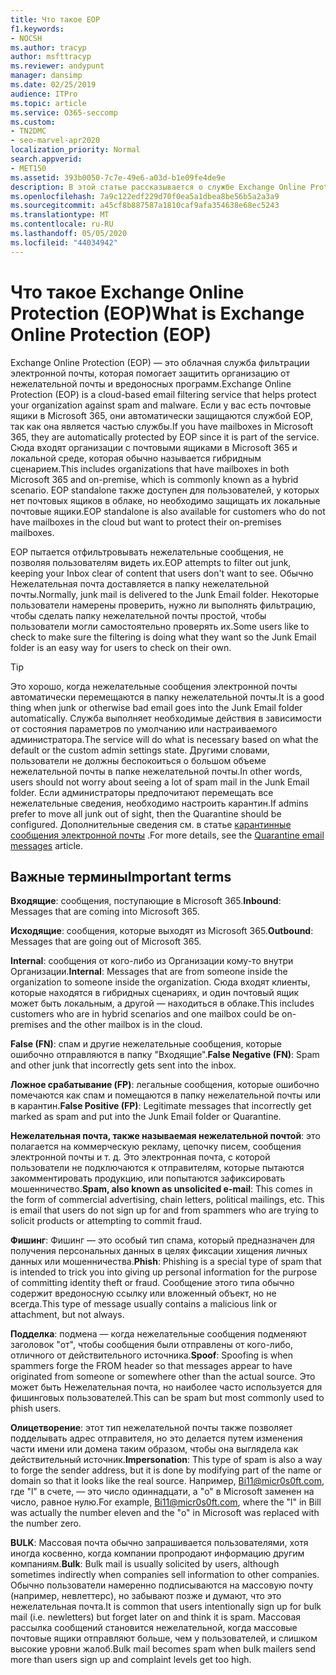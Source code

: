 ```yaml
---
title: Что такое EOP
f1.keywords:
- NOCSH
ms.author: tracyp
author: msfttracyp
ms.reviewer: andypunt
manager: dansimp
ms.date: 02/25/2019
audience: ITPro
ms.topic: article
ms.service: O365-seccomp
ms.custom:
- TN2DMC
- seo-marvel-apr2020
localization_priority: Normal
search.appverid:
- MET150
ms.assetid: 393b0050-7c7e-49e6-a03d-b1e09fe4de9e
description: В этой статье рассказывается о службе Exchange Online Protection (EOP), службе фильтрации электронной почты на основе облака.
ms.openlocfilehash: 7a9c122edf229d70f0ea5a1dbea8be56b5a2a3a9
ms.sourcegitcommit: a45cf8b887587a1810caf9afa354638e68ec5243
ms.translationtype: MT
ms.contentlocale: ru-RU
ms.lasthandoff: 05/05/2020
ms.locfileid: "44034942"
---
```

# <a name="what-is-exchange-online-protection-eop"></a><span data-ttu-id="315b0-103">Что такое Exchange Online Protection (EOP)</span><span class="sxs-lookup"><span data-stu-id="315b0-103">What is Exchange Online Protection (EOP)</span></span>

<span data-ttu-id="315b0-104">Exchange Online Protection (EOP) — это облачная служба фильтрации электронной почты, которая помогает защитить организацию от нежелательной почты и вредоносных программ.</span><span class="sxs-lookup"><span data-stu-id="315b0-104">Exchange Online Protection (EOP) is a cloud-based email filtering service that helps protect your organization against spam and malware.</span></span> <span data-ttu-id="315b0-105">Если у вас есть почтовые ящики в Microsoft 365, они автоматически защищаются службой EOP, так как она является частью службы.</span><span class="sxs-lookup"><span data-stu-id="315b0-105">If you have mailboxes in Microsoft 365, they are automatically protected by EOP since it is part of the service.</span></span> <span data-ttu-id="315b0-106">Сюда входят организации с почтовыми ящиками в Microsoft 365 и локальной среде, которая обычно называется гибридным сценарием.</span><span class="sxs-lookup"><span data-stu-id="315b0-106">This includes organizations that have mailboxes in both Microsoft 365 and on-premise, which is commonly known as a hybrid scenario.</span></span> <span data-ttu-id="315b0-107">EOP standalone также доступен для пользователей, у которых нет почтовых ящиков в облаке, но необходимо защищать их локальные почтовые ящики.</span><span class="sxs-lookup"><span data-stu-id="315b0-107">EOP standalone is also available for customers who do not have mailboxes in the cloud but want to protect their on-premises mailboxes.</span></span>

<span data-ttu-id="315b0-108">EOP пытается отфильтровывать нежелательные сообщения, не позволяя пользователям видеть их.</span><span class="sxs-lookup"><span data-stu-id="315b0-108">EOP attempts to filter out junk, keeping your Inbox clear of content that users don't want to see.</span></span> <span data-ttu-id="315b0-109">Обычно Нежелательная почта доставляется в папку нежелательной почты.</span><span class="sxs-lookup"><span data-stu-id="315b0-109">Normally, junk mail is delivered to the Junk Email folder.</span></span> <span data-ttu-id="315b0-110">Некоторые пользователи намерены проверить, нужно ли выполнять фильтрацию, чтобы сделать папку нежелательной почты простой, чтобы пользователи могли самостоятельно проверять их.</span><span class="sxs-lookup"><span data-stu-id="315b0-110">Some users like to check to make sure the filtering is doing what they want so the Junk Email folder is an easy way for users to check on their own.</span></span>  

> [!TIP]
> <span data-ttu-id="315b0-111">Это хорошо, когда нежелательные сообщения электронной почты автоматически перемещаются в папку нежелательной почты.</span><span class="sxs-lookup"><span data-stu-id="315b0-111">It is a good thing when junk or otherwise bad email goes into the Junk Email folder automatically.</span></span> <span data-ttu-id="315b0-112">Служба выполняет необходимые действия в зависимости от состояния параметров по умолчанию или настраиваемого администратора.</span><span class="sxs-lookup"><span data-stu-id="315b0-112">The service will do what is necessary based on what the default or the custom admin settings state.</span></span> <span data-ttu-id="315b0-113">Другими словами, пользователи не должны беспокоиться о большом объеме нежелательной почты в папке нежелательной почты.</span><span class="sxs-lookup"><span data-stu-id="315b0-113">In other words, users should not worry about seeing a lot of spam mail in the Junk Email folder.</span></span> <span data-ttu-id="315b0-114">Если администраторы предпочитают перемещать все нежелательные сведения, необходимо настроить карантин.</span><span class="sxs-lookup"><span data-stu-id="315b0-114">If admins prefer to move all junk out of sight, then the Quarantine should be configured.</span></span> <span data-ttu-id="315b0-115">Дополнительные сведения см. в статье [карантинные сообщения электронной почты](quarantine-email-messages.md) .</span><span class="sxs-lookup"><span data-stu-id="315b0-115">For more details, see the [Quarantine email messages](quarantine-email-messages.md) article.</span></span>

## <a name="important-terms"></a><span data-ttu-id="315b0-116">Важные термины</span><span class="sxs-lookup"><span data-stu-id="315b0-116">Important terms</span></span>

<span data-ttu-id="315b0-117">**Входящие**: сообщения, поступающие в Microsoft 365.</span><span class="sxs-lookup"><span data-stu-id="315b0-117">**Inbound**: Messages that are coming into Microsoft 365.</span></span>

<span data-ttu-id="315b0-118">**Исходящие**: сообщения, которые выходят из Microsoft 365.</span><span class="sxs-lookup"><span data-stu-id="315b0-118">**Outbound**: Messages that are going out of Microsoft 365.</span></span>

<span data-ttu-id="315b0-119">**Internal**: сообщения от кого-либо из Организации кому-то внутри Организации.</span><span class="sxs-lookup"><span data-stu-id="315b0-119">**Internal**: Messages that are from someone inside the organization to someone inside the organization.</span></span> <span data-ttu-id="315b0-120">Сюда входят клиенты, которые находятся в гибридных сценариях, и один почтовый ящик может быть локальным, а другой — находиться в облаке.</span><span class="sxs-lookup"><span data-stu-id="315b0-120">This includes customers who are in hybrid scenarios and one mailbox could be on-premises and the other mailbox is in the cloud.</span></span>

<span data-ttu-id="315b0-121">**False (FN)**: спам и другие нежелательные сообщения, которые ошибочно отправляются в папку "Входящие".</span><span class="sxs-lookup"><span data-stu-id="315b0-121">**False Negative (FN)**: Spam and other junk that incorrectly gets sent into the inbox.</span></span>

<span data-ttu-id="315b0-122">**Ложное срабатывание (FP)**: легальные сообщения, которые ошибочно помечаются как спам и помещаются в папку нежелательной почты или в карантин.</span><span class="sxs-lookup"><span data-stu-id="315b0-122">**False Positive (FP)**: Legitimate messages that incorrectly get marked as spam and put into the Junk Email folder or Quarantine.</span></span>

<span data-ttu-id="315b0-123">**Нежелательная почта, также называемая нежелательной почтой**: это полагается на коммерческую рекламу, цепочку писем, сообщения электронной почты и т. д. Это электронная почта, с которой пользователи не подключаются к отправителям, которые пытаются закомментировать продукцию, или попытаются зафиксировать мошенничество.</span><span class="sxs-lookup"><span data-stu-id="315b0-123">**Spam, also known as unsolicited e-mail**: This comes in the form of commercial advertising, chain letters, political mailings, etc. This is email that users do not sign up for and from spammers who are trying to solicit products or attempting to commit fraud.</span></span>

<span data-ttu-id="315b0-124">**Фишинг**: Фишинг — это особый тип спама, который предназначен для получения персональных данных в целях фиксации хищения личных данных или мошенничества.</span><span class="sxs-lookup"><span data-stu-id="315b0-124">**Phish**: Phishing is a special type of spam that is intended to trick you into giving up personal information for the purpose of committing identity theft or fraud.</span></span> <span data-ttu-id="315b0-125">Сообщение этого типа обычно содержит вредоносную ссылку или вложенный объект, но не всегда.</span><span class="sxs-lookup"><span data-stu-id="315b0-125">This type of message usually contains a malicious link or attachment, but not always.</span></span>

<span data-ttu-id="315b0-126">**Подделка**: подмена — когда нежелательные сообщения подменяют заголовок "от", чтобы сообщения были отправлены от кого-либо, отличного от действительного источника.</span><span class="sxs-lookup"><span data-stu-id="315b0-126">**Spoof**: Spoofing is when spammers forge the FROM header so that messages appear to have originated from someone or somewhere other than the actual source.</span></span> <span data-ttu-id="315b0-127">Это может быть Нежелательная почта, но наиболее часто используется для фишинговых пользователей.</span><span class="sxs-lookup"><span data-stu-id="315b0-127">This can be spam but most commonly used to phish users.</span></span>

<span data-ttu-id="315b0-128">**Олицетворение**: этот тип нежелательной почты также позволяет подделывать адрес отправителя, но это делается путем изменения части имени или домена таким образом, чтобы она выглядела как действительный источник.</span><span class="sxs-lookup"><span data-stu-id="315b0-128">**Impersonation**: This type of spam is also a way to forge the sender address, but it is done by modifying part of the name or domain so that it looks like the real source.</span></span> <span data-ttu-id="315b0-129">Например, Bi11@micr0s0ft.com, где "l" в счете, — это число одиннадцати, а "o" в Microsoft заменен на число, равное нулю.</span><span class="sxs-lookup"><span data-stu-id="315b0-129">For example, Bi11@micr0s0ft.com, where the "l" in Bill was actually the number eleven and the "o" in Microsoft was replaced with the number zero.</span></span>

<span data-ttu-id="315b0-130">**BULK**: Массовая почта обычно запрашивается пользователями, хотя иногда косвенно, когда компании пропродают информацию другим компаниям.</span><span class="sxs-lookup"><span data-stu-id="315b0-130">**Bulk**: Bulk mail is usually solicited by users, although sometimes indirectly when companies sell information to other companies.</span></span> <span data-ttu-id="315b0-131">Обычно пользователи намеренно подписываются на массовую почту (например, невлеттерс), но забывают позже и думают, что это нежелательная почта.</span><span class="sxs-lookup"><span data-stu-id="315b0-131">It is common that users intentionally sign up for bulk mail (i.e. newletters) but forget later on and think it is spam.</span></span> <span data-ttu-id="315b0-132">Массовая рассылка сообщений становится нежелательной, когда массовые почтовые ящики отправляют больше, чем у пользователей, и слишком высокие уровни жалоб.</span><span class="sxs-lookup"><span data-stu-id="315b0-132">Bulk mail becomes spam when bulk mailers send more than users sign up and complaint levels get too high.</span></span>
